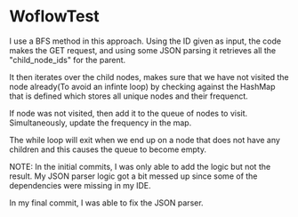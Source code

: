 # WoflowTest

I use a BFS method in this approach. Using the ID given as input, 
the code makes the GET request, and using some JSON parsing it 
retrieves all the "child_node_ids" for the parent.

It then iterates over the child nodes, makes sure that we have not 
visited the node already(To avoid an infinte loop) by checking 
against the HashMap that is defined which stores all unique nodes 
and their frequenct.

If node was not visited, then add it to the queue of nodes to visit. 
Simultaneously, update the frequency in the map.

The while loop will exit when we end up on a node that does not have any 
children and this causes the queue to become empty.

NOTE: In the initial commits, I was only able to add the logic but not the result.
My JSON parser logic got a bit messed up since some of the dependencies were missing in my IDE.

In my final commit, I was able to fix the JSON parser. 
